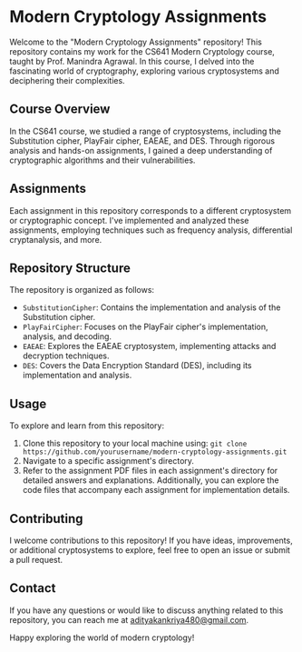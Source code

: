 # Modern Cryptology Assignments

Welcome to the "Modern Cryptology Assignments" repository! This repository contains my work for the CS641 Modern Cryptology course, taught by Prof. Manindra Agrawal. In this course, I delved into the fascinating world of cryptography, exploring various cryptosystems and deciphering their complexities.

## Course Overview

In the CS641 course, we studied a range of cryptosystems, including the Substitution cipher, PlayFair cipher, EAEAE, and DES. Through rigorous analysis and hands-on assignments, I gained a deep understanding of cryptographic algorithms and their vulnerabilities.

## Assignments

Each assignment in this repository corresponds to a different cryptosystem or cryptographic concept. I've implemented and analyzed these assignments, employing techniques such as frequency analysis, differential cryptanalysis, and more.

## Repository Structure

The repository is organized as follows:
- `SubstitutionCipher`: Contains the implementation and analysis of the Substitution cipher.
- `PlayFairCipher`: Focuses on the PlayFair cipher's implementation, analysis, and decoding.
- `EAEAE`: Explores the EAEAE cryptosystem, implementing attacks and decryption techniques.
- `DES`: Covers the Data Encryption Standard (DES), including its implementation and analysis.

## Usage

To explore and learn from this repository:
1. Clone this repository to your local machine using: `git clone https://github.com/yourusername/modern-cryptology-assignments.git`
2. Navigate to a specific assignment's directory.
3. Refer to the assignment PDF files in each assignment's directory for detailed answers and explanations. Additionally, you can explore the code files that accompany each assignment for implementation details.


## Contributing

I welcome contributions to this repository! If you have ideas, improvements, or additional cryptosystems to explore, feel free to open an issue or submit a pull request.


## Contact

If you have any questions or would like to discuss anything related to this repository, you can reach me at adityakankriya480@gmail.com.

Happy exploring the world of modern cryptology!

